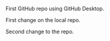 First GitHub repo using GitHub Desktop.

First change on the local repo.

Second change to the repo.